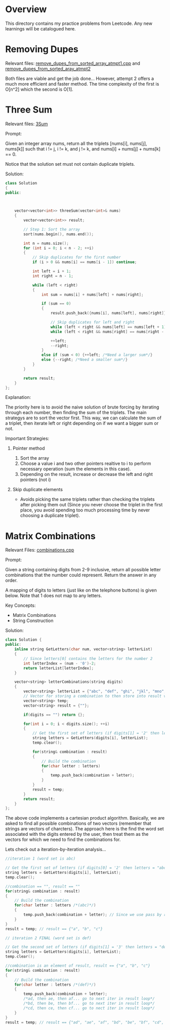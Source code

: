 # Overview

This directory contains my practice problems from Leetcode. Any new learnings will be catalogued here.

# Removing Dupes
Relevant files: [remove_dupes_from_sorted_array_atmpt1.cpp](remove_dupes_from_sorted_array_atmpt1.cpp) and [remove_dupes_from_sorted_aray_atmpt2](remove_dupes_from_sorted_array_atmpt2.cpp)

Both files are viable and get the job done... However, attempt 2 offers a much more efficient and faster method. The time complexity of the first is O[n^2] which the second is O[1].


# Three Sum
Relevant files: [3Sum](3Sum.cpp)

Prompt: 

Given an integer array nums, return all the triplets [nums[i], nums[j], nums[k]] such that i != j, i != k, and j != k, and nums[i] + nums[j] + nums[k] == 0.

Notice that the solution set must not contain duplicate triplets.

Solution:

```cpp
class Solution 
{
public:

    

    vector<vector<int>> threeSum(vector<int>& nums)
    {
        vector<vector<int>> result;

        // Step 1: Sort the array
        sort(nums.begin(), nums.end());

        int n = nums.size();
        for (int i = 0; i < n - 2; ++i) 
        {
            // Skip duplicates for the first number
            if (i > 0 && nums[i] == nums[i - 1]) continue;

            int left = i + 1;
            int right = n - 1;

            while (left < right) 
            {
                int sum = nums[i] + nums[left] + nums[right];

                if (sum == 0) 
                {
                    result.push_back({nums[i], nums[left], nums[right]});

                    // Skip duplicates for left and right
                    while (left < right && nums[left] == nums[left + 1]) ++left;
                    while (left < right && nums[right] == nums[right - 1]) --right;

                    ++left;
                    --right;
                }
                else if (sum < 0) {++left; /*Need a larger sum*/}
                else {--right; /*Need a smaller sum*/}
            }
        }

        return result;
    }
};
```

Explanation:

The priority here is to avoid the naive solution of brute forcing by iterating through each number, then finding the sum of the triplets. The main strategys are to sort the vector first. This way, we can calculate the sum of a triplet, then iterate left or right depending on if we want a bigger sum or not.

Important Strategies:

1. Pointer method
    1. Sort the array
    2. Choose a value i and two other pointers realtive to i to perform necessary operation (sum the elements in this case).
    3. Depending on the result, increase or decrease the left and right pointers (not i) 

2. Skip duplicate elements 
    - Avoids picking the same triplets rather than checking the triplets after picking them out (Since you never choose the triplet in the first place, you avoid spending too much processing time by never choosing a duplicate triplet).

# Matrix Combinations

Relevant Files: [combinations.cpp](combinations.cpp)

Prompt: 

Given a string containing digits from 2-9 inclusive, return all possible letter combinations that the number could represent. Return the answer in any order.

A mapping of digits to letters (just like on the telephone buttons) is given below. Note that 1 does not map to any letters.

Key Concepts:

- Matrix Combinations
- String Construction

Solution:

```cpp
class Solution {
public:
    inline string GetLetters(char num, vector<string> letterList)
    {
        // Since letters[0] contains the letters for the number 2
        int letterIndex = (num - '0')-2;
        return letterList[letterIndex];
    }

    vector<string> letterCombinations(string digits) 
    {
        vector<string> letterList = {"abc", "def", "ghi", "jkl", "mno", "pqrs", "tuv", "wxyz"};
        // Vector for storing a combination to then store into result vector
        vector<string> temp;
        vector<string> result = {""};

        if(digits == "") return {};

        for(int i = 0; i < digits.size(); ++i)
        {
            // Get the first set of letters (if digits[1] = '2' then letters = "abc")
            string letters = GetLetters(digits[i], letterList);
            temp.clear();

            for(string& combination : result)
            {
                // Build the combination
                for(char letter : letters)
                {
                    temp.push_back(combination + letter);
                }
            }
            result = temp;
        }
        return result;
    }
};
```

The above code implements a cartesian product algorithm. Basically, we are asked to find all possible combinations of two vectors (remember that strings are vectors of charcters). The approach here is the find the word set associated with the digits entered by the user, then treat them as the vectors for which we need to find the combinations for. 

Lets check out a iteration-by-iteration analysis...

```cpp
//iteration 1 (word set is abc)

// Get the first set of letters (if digits[0] = '2' then letters = "abc")
string letters = GetLetters(digits[i], letterList);
temp.clear();

//combination == "", result == ""
for(string& combination : result)
{
    // Build the combination
    for(char letter : letters /*(abc)*/)
    {
        temp.push_back(combination + letter); // Since we use pass by reference, the "combination" string also gets built
    }
}
result = temp; // result == {"a", "b", "c"}
```

```cpp
// iteration 2 FINAL (word set is def)

// Get the second set of letters (if digits[1] = '3' then letters = "def")
string letters = GetLetters(digits[i], letterList);
temp.clear();

//combination is an element of result, result == {"a", "b", "c"}
for(string& combination : result)
{
    // Build the combination
    for(char letter : letters /*(def)*/)
    {
        temp.push_back(combination + letter);
        /*ad, then ae, then af... go to next iter in result loop*/
        /*bd, then be, then bf... go to next iter in result loop*/
        /*cd, then ce, then cf... go to nect iter in result loop*/
    }
}
result = temp; // result == {"ad", "ae", "af", "bd", "be", "bf", "cd", "ce", "cf"}
```
